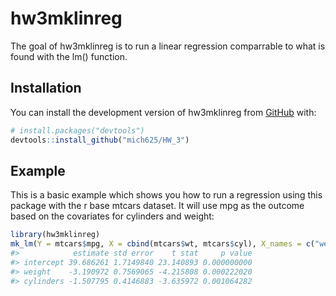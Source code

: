 
<!-- README.md is generated from README.Rmd. Please edit that file -->

# hw3mklinreg

<!-- badges: start -->
<!-- badges: end -->

The goal of hw3mklinreg is to run a linear regression comparrable to
what is found with the lm() function.

## Installation

You can install the development version of hw3mklinreg from
[GitHub](https://github.com/) with:

``` r
# install.packages("devtools")
devtools::install_github("mich625/HW_3")
```

## Example

This is a basic example which shows you how to run a regression using
this package with the r base mtcars dataset. It will use mpg as the
outcome based on the covariates for cylinders and weight:

``` r
library(hw3mklinreg)
mk_lm(Y = mtcars$mpg, X = cbind(mtcars$wt, mtcars$cyl), X_names = c("weight", "cylinders"))
#>            estimate std error    t stat     p value
#> intercept 39.686261 1.7149840 23.140893 0.000000000
#> weight    -3.190972 0.7569065 -4.215808 0.000222020
#> cylinders -1.507795 0.4146883 -3.635972 0.001064282
```
